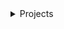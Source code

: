 <details>
<summary>Projects</summary>
<div markdown="1">


|출시|프로젝트|소개|바로가기|
|:-:|:-|:-|:-:|
|<sub>2025.01</sub> | **🪙 땡그랑** | 초등 경제 교육 테블릿 앱 | [🐈](https://github.com/breadbirds/Ttaenggurang)|
|<sub>2024.11</sub> | **💻 꼼대** | AI 활용 SSAFY 노트북 흠집 탐지 앱 | [🐈](https://github.com/Pizzaalovers/Kkomdae) |
|<sub>2024.09</sub> | **SAI** | 초보자를 위한 AI 블록코딩 윈도우 앱 | [🐈](https://github.com/Comhaha/SAI)|


</div>
</details>
